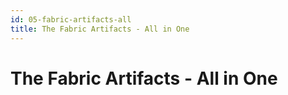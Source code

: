 ```yaml
---
id: 05-fabric-artifacts-all
title: The Fabric Artifacts - All in One
---
```


# The Fabric Artifacts - All in One